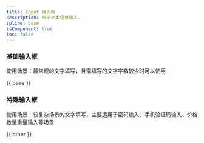 ```yaml
---
title: Input 输入框
description: 用于文本信息输入。
spline: base
isComponent: true
toc: false
---
```


### 基础输入框

使用场景：最常规的文字填写，且需填写的文字字数较少时可以使用

{{ base }}

### 特殊输入框

使用场景：较复杂场景的文字填写，主要运用于密码输入、手机验证码输入、价格数量重量输入等场景

{{ other }}
